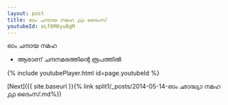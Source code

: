 ```yaml
---
layout: post
title: ഓം ചന്ദായ നമഹ ൧൧ ടൈംസ്
youtubeId: eLf6M0yu8gM
---
```

 
 
 ഓം ചന്ദായ നമഹ 
 
 -  ആരാണ് ചന്ദനമരത്തിന്റെ രൂപത്തിൽ 
 
  
 
  
 
 
 
 
 
 


{% include youtubePlayer.html id=page.youtubeId %}
 
[Next]({{ site.baseurl }}{% link  split1/_posts/2014-05-14-ഓം ഛാദ്ധ്യാ നമഹ ൧൧ ടൈംസ്.md%})
 
